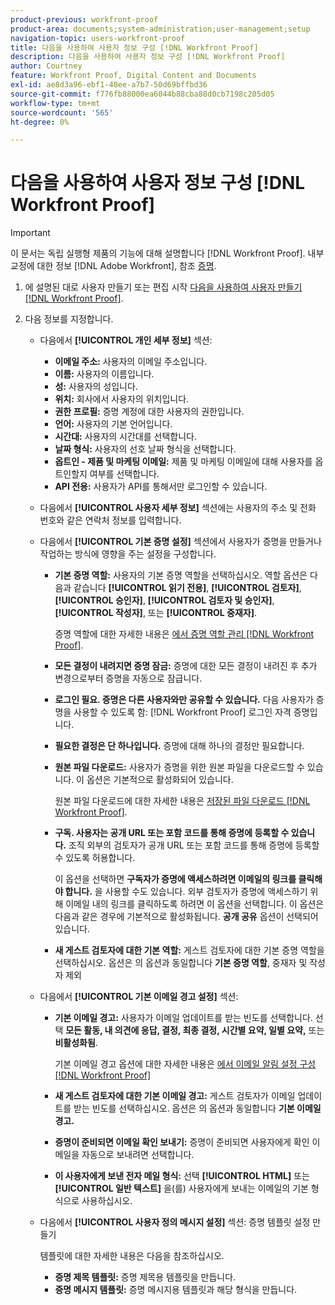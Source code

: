 ```yaml
---
product-previous: workfront-proof
product-area: documents;system-administration;user-management;setup
navigation-topic: users-workfront-proof
title: 다음을 사용하여 사용자 정보 구성 [!DNL Workfront Proof]
description: 다음을 사용하여 사용자 정보 구성 [!DNL Workfront Proof]
author: Courtney
feature: Workfront Proof, Digital Content and Documents
exl-id: ae8d3a96-ebf1-48ee-a7b7-50d69bffbd36
source-git-commit: f776fb88000ea6044b88cba88d0cb7198c205d05
workflow-type: tm+mt
source-wordcount: '565'
ht-degree: 0%

---
```


# 다음을 사용하여 사용자 정보 구성 [!DNL Workfront Proof]

>[!IMPORTANT]
>
>이 문서는 독립 실행형 제품의 기능에 대해 설명합니다 [!DNL Workfront Proof]. 내부 교정에 대한 정보 [!DNL Adobe Workfront], 참조 [증명](../../../review-and-approve-work/proofing/proofing.md).

1. 에 설명된 대로 사용자 만들기 또는 편집 시작 [다음을 사용하여 사용자 만들기 [!DNL Workfront Proof]](../../../workfront-proof/wp-mnguserscontacts/users/create-users.md).
1. 다음 정보를 지정합니다.

   * 다음에서 **[!UICONTROL 개인 세부 정보]** 섹션:

      * **이메일 주소:** 사용자의 이메일 주소입니다.
      * **이름:** 사용자의 이름입니다.
      * **성:** 사용자의 성입니다.
      * **위치:** 회사에서 사용자의 위치입니다.
      * **권한 프로필:** 증명 계정에 대한 사용자의 권한입니다.
      * **언어:** 사용자의 기본 언어입니다.
      * **시간대:** 사용자의 시간대를 선택합니다.
      * **날짜 형식:** 사용자의 선호 날짜 형식을 선택합니다.
      * **옵트인 - 제품 및 마케팅 이메일:** 제품 및 마케팅 이메일에 대해 사용자를 옵트인할지 여부를 선택합니다.
      * **API 전용:** 사용자가 API를 통해서만 로그인할 수 있습니다.

   * 다음에서 **[!UICONTROL 사용자 세부 정보]** 섹션에는 사용자의 주소 및 전화 번호와 같은 연락처 정보를 입력합니다.
   * 다음에서 **[!UICONTROL 기본 증명 설정]** 섹션에서 사용자가 증명을 만들거나 작업하는 방식에 영향을 주는 설정을 구성합니다.

      * **기본 증명 역할:** 사용자의 기본 증명 역할을 선택하십시오. 역할 옵션은 다음과 같습니다 **[!UICONTROL 읽기 전용]**, **[!UICONTROL 검토자]**, **[!UICONTROL 승인자]**, **[!UICONTROL 검토자 및 승인자]**, **[!UICONTROL 작성자]**, 또는 **[!UICONTROL 중재자]**.

        증명 역할에 대한 자세한 내용은 [에서 증명 역할 관리 [!DNL Workfront Proof]](../../../workfront-proof/wp-work-proofsfiles/share-proofs-and-files/manage-proof-roles.md).

      * **모든 결정이 내려지면 증명 잠금:** 증명에 대한 모든 결정이 내려진 후 추가 변경으로부터 증명을 자동으로 잠급니다.
      * **로그인 필요. 증명은 다른 사용자와만 공유할 수 있습니다.** 다음 사용자가 증명을 사용할 수 있도록 함: [!DNL Workfront Proof] 로그인 자격 증명입니다.
      * **필요한 결정은 단 하나입니다.** 증명에 대해 하나의 결정만 필요합니다.
      * **원본 파일 다운로드:** 사용자가 증명을 위한 원본 파일을 다운로드할 수 있습니다. 이 옵션은 기본적으로 활성화되어 있습니다.

        원본 파일 다운로드에 대한 자세한 내용은 [저장된 파일 다운로드 [!DNL Workfront Proof]](../../../workfront-proof/wp-work-proofsfiles/manage-your-work/download-files-stored.md).

        <!--      
        <li data-mc-conditions="QuicksilverOrClassic.Draft mode"><strong>Public sharing. The proof can be shared via a public URL or embedded code:</strong>Enables the user to share proofs via a public URL or embed code.<br>This option is enabled by default but is not available if the&nbsp;<strong>Login required</strong>option is selected.<br>For more information on sharing proofs, see "<a href="../../../workfront-proof/wp-work-proofsfiles/share-proofs-and-files/share-public-url.md" class="MCXref xref" xrefformat="{para}">Share the Public URL in Workfront Proof</a>."</li>      
        -->

      * **구독. 사용자는 공개 URL 또는 포함 코드를 통해 증명에 등록할 수 있습니다.** 조직 외부의 검토자가 공개 URL 또는 포함 코드를 통해 증명에 등록할 수 있도록 허용합니다.

        이 옵션을 선택하면 **구독자가 증명에 액세스하려면 이메일의 링크를 클릭해야 합니다.** 을 사용할 수도 있습니다. 외부 검토자가 증명에 액세스하기 위해 이메일 내의 링크를 클릭하도록 하려면 이 옵션을 선택합니다.
이 옵션은 다음과 같은 경우에 기본적으로 활성화됩니다. **공개 공유** 옵션이 선택되어 있습니다.

      * **새 게스트 검토자에 대한 기본 역할:** 게스트 검토자에 대한 기본 증명 역할을 선택하십시오. 옵션은 의 옵션과 동일합니다 **기본 증명 역할**, 중재자 및 작성자 제외

   * 다음에서 **[!UICONTROL 기본 이메일 경고 설정]** 섹션:

      * **기본 이메일 경고:** 사용자가 이메일 업데이트를 받는 빈도를 선택합니다. 선택 **모든 활동, 내 의견에 응답, 결정, 최종 결정, 시간별 요약, 일별 요약,** 또는 **비활성화됨**.

        기본 이메일 경고 옵션에 대한 자세한 내용은 [에서 이메일 알림 설정 구성 [!DNL Workfront Proof]](../../../workfront-proof/wp-emailsntfctns/email-alerts/config-email-notification-settings-wp.md)

      * **새 게스트 검토자에 대한 기본 이메일 경고:** 게스트 검토자가 이메일 업데이트를 받는 빈도를 선택하십시오. 옵션은 의 옵션과 동일합니다 **기본 이메일 경고.**

      * **증명이 준비되면 이메일 확인 보내기:** 증명이 준비되면 사용자에게 확인 이메일을 자동으로 보내려면 선택합니다.
      * **이 사용자에게 보낸 전자 메일 형식:** 선택 **[!UICONTROL HTML]** 또는 **[!UICONTROL 일반 텍스트]** 을(를) 사용자에게 보내는 이메일의 기본 형식으로 사용하십시오.

   * 다음에서 **[!UICONTROL 사용자 정의 메시지 설정]** 섹션: 증명 템플릿 설정 만들기

     템플릿에 대한 자세한 내용은 다음을 참조하십시오.

      * **증명 제목 템플릿:** 증명 제목용 템플릿을 만듭니다.
      * **증명 메시지 템플릿:** 증명 메시지용 템플릿과 해당 형식을 만듭니다.
